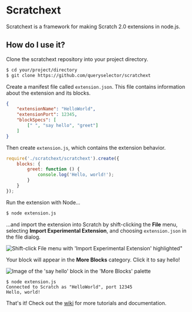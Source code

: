 # Scratchext

Scratchext is a framework for making Scratch 2.0 extensions in node.js.

## How do I use it?

Clone the scratchext repository into your project directory.

```sh
$ cd your/project/directory
$ git clone https://github.com/queryselector/scratchext
```

Create a manifest file called `extension.json`. This file contains information about the extension and its blocks.

```json
{
    "extensionName": "HelloWorld",
    "extensionPort": 12345,
    "blockSpecs": [
        [" ", "say hello", "greet"]
    ]
}
```

Then create `extension.js`, which contains the extension behavior.

```js
require('./scratchext/scratchext').create({
    blocks: {
        greet: function () {
            console.log('Hello, world!');
        }
    }
});
```

Run the extension with Node…

```sh
$ node extension.js
```

…and import the extension into Scratch by shift-clicking the **File** menu, selecting **Import Experimental Extension**, and choosing `extension.json` in the file dialog.

![Shift-click File menu with 'Import Experimental Extension' highlighted"](http://scratch.mit.edu/internalapi/asset/0a21c83d286a59ad7f0408fd8296eb82.png/get/)

Your block will appear in the **More Blocks** category. Click it to say hello!

![Image of the 'say hello' block in the 'More Blocks' palette](http://scratch.mit.edu/internalapi/asset/65a2b074d530f905ccb840853d06842d.png/get/)

```
$ node extension.js
Connected to Scratch as "HelloWorld", port 12345
Hello, world!
```

That's it! Check out the [wiki](https://github.com/queryselector/scratchext/wiki) for more tutorials and documentation.
